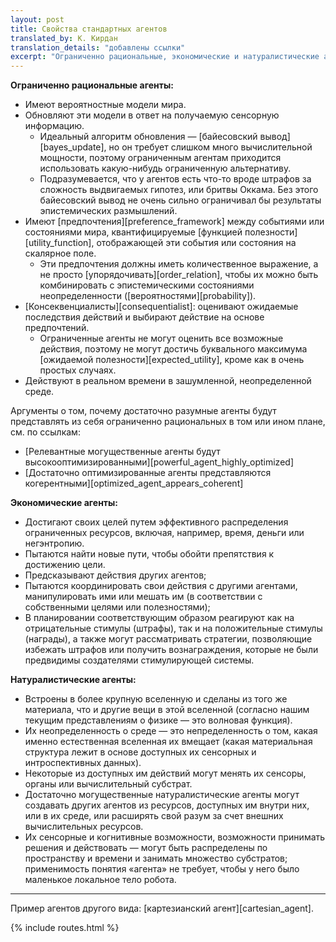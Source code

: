 ```yaml
---
layout: post
title: Свойства стандартных агентов
translated_by: К. Кирдан
translation_details: "добавлены ссылки"
excerpt: "Ограниченно рациональные, экономические и натуралистические агенты."
---
```

**Ограниченно рациональные агенты:**

- Имеют вероятностные модели мира.
- Обновляют эти модели в ответ на получаемую сенсорную информацию.
  - Идеальный алгоритм обновления — [байесовский вывод][bayes_update], но он требует слишком много вычислительной мощности, поэтому ограниченным агентам приходится использовать какую-нибудь ограниченную альтернативу.
  - Подразумевается, что у агентов есть что-то вроде штрафов за сложность выдвигаемых гипотез, или бритвы Оккама. Без этого байесовский вывод не очень сильно ограничивал бы результаты эпистемических размышлений.
- Имеют [предпочтения][preference_framework] между событиями или состояниями мира, квантифицируемые [функцией полезности][utility_function], отображающей эти события или состояния на скалярное поле.
  - Эти предпочтения должны иметь количественное выражение, а не просто [упорядочивать][order_relation], чтобы их можно быть комбинировать с эпистемическими состояниями неопределенности ([вероятностями][probability]).
- [Консеквенциалисты][consequentialist]\: оценивают ожидаемые последствия действий и выбирают действие на основе предпочтений.
  - Ограниченные агенты не могут оценить все возможные действия, поэтому не могут достичь буквального максимума [ожидаемой полезности][expected_utility], кроме как в очень простых случаях.
- Действуют в реальном времени в зашумленной, неопределенной среде.

Аргументы о том, почему достаточно разумные агенты будут представлять из себя ограниченно рациональных в том или ином плане, см. по ссылкам:

- [Релевантные могущественные агенты будут высокооптимизированными][powerful_agent_highly_optimized]
- [Достаточно оптимизированные агенты представляются когерентными][optimized_agent_appears_coherent]

**Экономические агенты:**

- Достигают своих целей путем эффективного распределения ограниченных ресурсов, включая, например, время, деньги или негэнтропию.
- Пытаются найти новые пути, чтобы обойти препятствия к достижению цели.
- Предсказывают действия других агентов;
- Пытаются координировать свои действия с другими агентами, манипулировать ими или мешать им (в соответствии с собственными целями или полезностями);
- В планировании соответствующим образом реагируют как на отрицательные стимулы (штрафы), так и на положительные стимулы (награды), а также могут рассматривать стратегии, позволяющие избежать штрафов или получить вознаграждения, которые не были предвидимы создателями стимулирующей системы.

**Натуралистические агенты:**

- Встроены в более крупную вселенную и сделаны из того же материала, что и другие вещи в этой вселенной (согласно нашим текущим представлениям о физике — это волновая функция).
- Их неопределенность о среде — это непределенность о том, какая именно естественная вселенная их вмещает (какая материальная структура лежит в основе доступных их сенсорных и интроспективных данных).
- Некоторые из доступных им действий могут менять их сенсоры, органы или вычислительный субстрат.
- Достаточно могущественные натуралистические агенты могут создавать других агентов из ресурсов, доступных им внутри них, или в их среде, или расширять свой разум за счет внешних вычислительных ресурсов.
- Их сенсорные и когнитивные возможности, возможности принимать решения и действовать — могут быть распределены по пространству и времени и занимать множество субстратов; применимость понятия «‎‎агента» не требует, чтобы у него было маленькое локальное тело робота.

---

Пример агентов другого вида: [картезианский агент][cartesian_agent].

{% include routes.html %}

